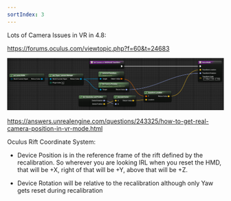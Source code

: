 ```yaml
---
sortIndex: 3
---
```


Lots of Camera Issues in VR in 4.8:

<https://forums.oculus.com/viewtopic.php?f=60&t=24683>

![OculusStuff_HMDCamera](../../assets/OculusStuff_HMDCamera.png)

<https://answers.unrealengine.com/questions/243325/how-to-get-real-camera-position-in-vr-mode.html>

Oculus Rift Coordinate System:

- Device Position is in the reference frame of the rift defined by the recalibration. So wherever you are looking IRL when you reset the HMD, that will be +X, right of that will be +Y, above that will be +Z.

- Device Rotation will be relative to the recalibration although only Yaw gets reset during recalibration
